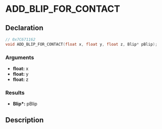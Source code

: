# ADD_BLIP_FOR_CONTACT

## Declaration
```cpp
// 0x7C671162
void ADD_BLIP_FOR_CONTACT(float x, float y, float z, Blip* pBlip);
```

### Arguments
- **float:** x
- **float:** y
- **float:** z

### Results
- **Blip\*:** pBlip

## Description
